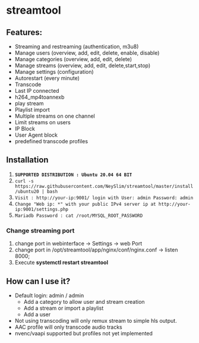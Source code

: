 # streamtool
## Features:
- Streaming and restreaming (authentication, m3u8)
- Manage users (overview, add, edit, delete, enable, disable)
- Manage categories (overview, add, edit, delete)
- Manage streams (overview, add, edit, delete,start,stop)
- Manage settings (configuration)
- Autorestart (every minute)
- Transcode
- Last IP connected
- h264_mp4toannexb
- play stream
- Playlist import
- Multiple streams on one channel
- Limit streams on users
- IP Block
- User Agent block
- predefined transcode profiles
 


## Installation
1. **`SUPPORTED DISTRIBUTION : Ubuntu 20.04 64 BIT`**
2. `curl -s https://raw.githubusercontent.com/NeySlim/streamtool/master/install/ubuntu20 | bash`
3. `Visit : http://your-ip:9001/ login with User: admin Password: admin`
4. `Change "Web ip: *" with your public IPv4 server ip at http://your-ip:9001/settings.php`
5. `Mariadb Password : cat /root/MYSQL_ROOT_PASSWORD`


### Change streaming port
1. change port in webinterface -> Settings -> web Port
2. change port in /opt/streamtool/app/nginx/conf/nginx.conf -> listen 8000;
3. Execute **systemctl restart streamtool**

## How can I use it?
- Default login: admin / admin
  - Add a category to allow user and stream creation
  - Add a stream or import a playlist
  - Add a user
- Not using transcoding will only remux stream to simple hls output.
- AAC profile will only transcode audio tracks
- nvenc/vaapi supported but profiles not yet implemented


